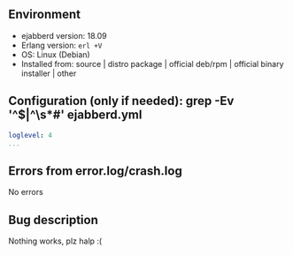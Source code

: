 Environment
-----------
- ejabberd version: 18.09
- Erlang version: `erl +V`
- OS: Linux (Debian)
- Installed from: source | distro package | official deb/rpm | official binary installer | other

Configuration (only if needed): grep -Ev '^$|^\s*#' ejabberd.yml
---------------------------------------------------------------------------
```yaml
loglevel: 4
...
```

Errors from error.log/crash.log
-------------------------------
No errors

Bug description
---------------
Nothing works, plz halp :(
